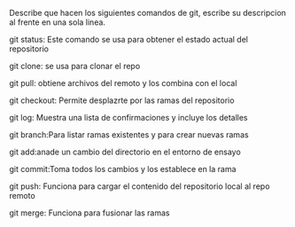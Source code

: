 Describe que hacen los siguientes comandos de git, escribe su descripcion al frente en una sola linea.

git status: Este comando se usa para obtener el estado actual del repositorio

git clone: se usa para clonar el repo

git pull: obtiene archivos del remoto y los combina con el local

git checkout: Permite desplazrte por las ramas del repositorio

git log: Muestra una lista de confirmaciones y incluye los detalles

git branch:Para listar ramas existentes y para crear nuevas ramas

git add:anade un cambio del directorio en el entorno de ensayo

git commit:Toma todos los cambios y los establece en la rama

git push: Funciona para cargar el contenido del repositorio local al repo remoto

git merge: Funciona para fusionar las ramas